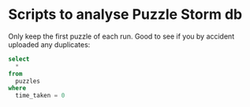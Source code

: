 # Scripts to analyse Puzzle Storm db

Only keep the first puzzle of each run. Good to see if you by accident uploaded any duplicates:

```sql
select
  *
from
  puzzles
where
  time_taken = 0
```